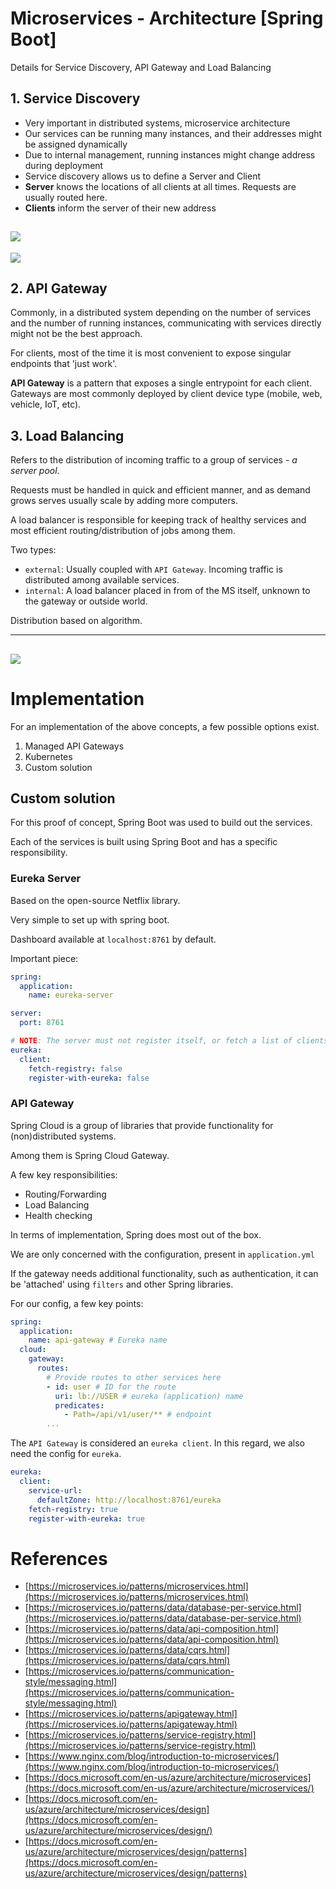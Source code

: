 # Microservices - Architecture [Spring Boot]

Details for Service Discovery, API Gateway and Load Balancing

## 1. Service Discovery

- Very important in distributed systems, microservice architecture
- Our services can be running many instances, and their addresses might be assigned dynamically
- Due to internal management, running instances might change address during deployment
- Service discovery allows us to define a Server and Client
- **Server** knows the locations of all clients at all times. Requests are usually routed here.
- **Clients** inform the server of their new address

![](service_discovery.PNG)
-----

![](service_discovery1.PNG)

## 2. API Gateway

Commonly, in a distributed system depending on the number of services and the number of running instances, communicating with services directly might not be the best approach.

For clients, most of the time it is most convenient to expose singular endpoints that 'just work'.

**API Gateway** is a pattern that exposes a single entrypoint for each client. Gateways are most commonly deployed by client device type (mobile, web, vehicle, IoT, etc).

## 3. Load Balancing

Refers to the distribution of incoming traffic to a group of services - *a server pool*.

Requests must be handled in quick and efficient manner, and as demand grows serves usually scale by adding more computers.

A load balancer is responsible for keeping track of healthy services and most efficient routing/distribution of jobs among them.

Two types:

- `external`: Usually coupled with `API Gateway`. Incoming traffic is distributed among available services.
- `internal`: A load balancer placed in from of the MS itself, unknown to the gateway or outside world.

Distribution based on algorithm.

----

![](api_gateway.png)
----

# Implementation

For an implementation of the above concepts, a few possible options exist.

1. Managed API Gateways
2. Kubernetes
3. Custom solution

## Custom solution

For this proof of concept, Spring Boot was used to build out the services.

Each of the services is built using Spring Boot and has a specific responsibility.

### Eureka Server

Based on the open-source Netflix library.

Very simple to set up with spring boot. 

Dashboard available at `localhost:8761` by default.

Important piece:

```yaml
spring:
  application:
    name: eureka-server

server:
  port: 8761

# NOTE: The server must not register itself, or fetch a list of clients
eureka:
  client:
    fetch-registry: false
    register-with-eureka: false
```

### API Gateway

Spring Cloud is a group of libraries that provide functionality for (non)distributed systems.

Among them is Spring Cloud Gateway.

A few key responsibilities:

- Routing/Forwarding
- Load Balancing
- Health checking

In terms of implementation, Spring does most out of the box.

We are only concerned with the configuration, present in `application.yml`

If the gateway needs additional functionality, such as authentication, it can be 'attached' using `filters` and other Spring libraries.

For our config, a few key points:

```yaml
spring:
  application:
    name: api-gateway # Eureka name
  cloud:
    gateway:
      routes:
        # Provide routes to other services here
        - id: user # ID for the route
          uri: lb://USER # eureka (application) name
          predicates: 
            - Path=/api/v1/user/** # endpoint
        ...
```

The `API Gateway` is considered an `eureka client`. In this regard, we also need the config for `eureka`.

```yaml
eureka:
  client:
    service-url:
      defaultZone: http://localhost:8761/eureka
    fetch-registry: true
    register-with-eureka: true
```

# References

- [https://microservices.io/patterns/microservices.html](https://microservices.io/patterns/microservices.html)
- [https://microservices.io/patterns/data/database-per-service.html](https://microservices.io/patterns/data/database-per-service.html)
- [https://microservices.io/patterns/data/api-composition.html](https://microservices.io/patterns/data/api-composition.html)
- [https://microservices.io/patterns/data/cqrs.html](https://microservices.io/patterns/data/cqrs.html)
- [https://microservices.io/patterns/communication-style/messaging.html](https://microservices.io/patterns/communication-style/messaging.html)
- [https://microservices.io/patterns/apigateway.html](https://microservices.io/patterns/apigateway.html)
- [https://microservices.io/patterns/service-registry.html](https://microservices.io/patterns/service-registry.html)
- [https://www.nginx.com/blog/introduction-to-microservices/](https://www.nginx.com/blog/introduction-to-microservices/)
- [https://docs.microsoft.com/en-us/azure/architecture/microservices](https://docs.microsoft.com/en-us/azure/architecture/microservices/)
- [https://docs.microsoft.com/en-us/azure/architecture/microservices/design](https://docs.microsoft.com/en-us/azure/architecture/microservices/design/)
- [https://docs.microsoft.com/en-us/azure/architecture/microservices/design/patterns](https://docs.microsoft.com/en-us/azure/architecture/microservices/design/patterns)